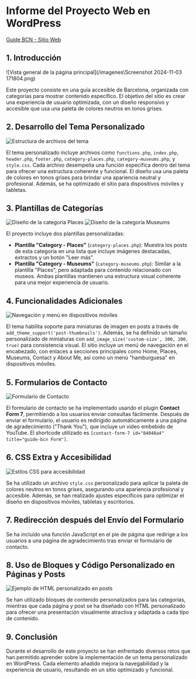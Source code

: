 # Informe del Proyecto Web en WordPress

[Guide BCN - Sitio Web](https://www.guidebcn.com/)

## 1. Introducción

![Vista general de la página principal](/imagenes\Screenshot 2024-11-03 171804.png)

Este proyecto consiste en una guía accesible de Barcelona, organizada con categorías para mostrar contenido específico. El objetivo del sitio es crear una experiencia de usuario optimizada, con un diseño responsivo y accesible que usa una paleta de colores neutros en tonos grises.

## 2. Desarrollo del Tema Personalizado

![Estructura de archivos del tema](ruta/a/tu/imagen-estructura-archivos.jpg)

El tema personalizado incluye archivos como `functions.php`, `index.php`, `header.php`, `footer.php`, `category-places.php`, `category-museums.php`, y `style.css`. Cada archivo desempeña una función específica dentro del tema para ofrecer una estructura coherente y funcional. El diseño usa una paleta de colores en tonos grises para brindar una apariencia neutral y profesional. Además, se ha optimizado el sitio para dispositivos móviles y tabletas.

## 3. Plantillas de Categorías

![Diseño de la categoría Places](ruta/a/tu/imagen-category-places.jpg)
![Diseño de la categoría Museums](ruta/a/tu/imagen-category-museums.jpg)

El proyecto incluye dos plantillas personalizadas:
- **Plantilla "Category - Places"** (`category-places.php`): Muestra los posts de esta categoría en una lista que incluye imágenes destacadas, extractos y un botón "Leer más".
- **Plantilla "Category - Museums"** (`category-museums.php`): Similar a la plantilla "Places", pero adaptada para contenido relacionado con museos. Ambas plantillas mantienen una estructura visual coherente para una mejor experiencia de usuario.

## 4. Funcionalidades Adicionales

![Navegación y menú en dispositivos móviles](ruta/a/tu/imagen-menu.jpg)

El tema habilita soporte para miniaturas de imagen en posts a través de `add_theme_support('post-thumbnails')`. Además, se ha definido un tamaño personalizado de miniaturas con `add_image_size('custom-size', 300, 200, true)` para consistencia visual. El sitio incluye un menú de navegación en el encabezado, con enlaces a secciones principales como Home, Places, Museums, Contact y About Me, así como un menú "hamburguesa" en dispositivos móviles.

## 5. Formularios de Contacto

![Formulario de Contacto](ruta/a/tu/imagen-formulario-contacto.jpg)

El formulario de contacto se ha implementado usando el plugin **Contact Form 7**, permitiendo a los usuarios enviar consultas fácilmente. Después de enviar el formulario, el usuario es redirigido automáticamente a una página de agradecimiento ("Thank You"), que incluye un video embebido de YouTube. El shortcode utilizado es `[contact-form-7 id="84048a4" title="guide-bcn Form"]`.

## 6. CSS Extra y Accesibilidad

![Estilos CSS para accesibilidad](ruta/a/tu/imagen-css.jpg)

Se ha utilizado un archivo `style.css` personalizado para aplicar la paleta de colores neutros en tonos grises, asegurando una apariencia profesional y accesible. Además, se han realizado ajustes específicos para optimizar el diseño en dispositivos móviles, tabletas y escritorios.

## 7. Redirección después del Envío del Formulario

Se ha incluido una función JavaScript en el pie de página que redirige a los usuarios a una página de agradecimiento tras enviar el formulario de contacto.

## 8. Uso de Bloques y Código Personalizado en Páginas y Posts

![Ejemplo de HTML personalizado en posts](ruta/a/tu/imagen-html-personalizado.jpg)

Se han utilizado bloques de contenido personalizados para las categorías, mientras que cada página y post se ha diseñado con HTML personalizado para ofrecer una presentación visualmente atractiva y adaptada a cada tipo de contenido.

## 9. Conclusión

Durante el desarrollo de este proyecto se han enfrentado diversos retos que han permitido aprender sobre la implementación de un tema personalizado en WordPress. Cada elemento añadido mejora la navegabilidad y la experiencia de usuario, resultando en un sitio optimizado y funcional.
